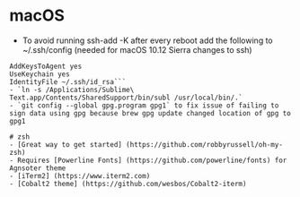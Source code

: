 # macOS   
- To avoid running ssh-add -K after every reboot add the following to ~/.ssh/config (needed for macOS 10.12 Sierra changes to ssh)   
```Host *
AddKeysToAgent yes
UseKeychain yes
IdentityFile ~/.ssh/id_rsa```   
- `ln -s /Applications/Sublime\ Text.app/Contents/SharedSupport/bin/subl /usr/local/bin/.`  
- `git config --global gpg.program gpg1` to fix issue of failing to sign data using gpg because brew gpg update changed location of gpg to gpg1

# zsh  
- [Great way to get started] (https://github.com/robbyrussell/oh-my-zsh)
- Requires [Powerline Fonts] (https://github.com/powerline/fonts) for Agnsoter theme  
- [iTerm2] (https://www.iterm2.com)  
- [Cobalt2 theme] (https://github.com/wesbos/Cobalt2-iterm)
